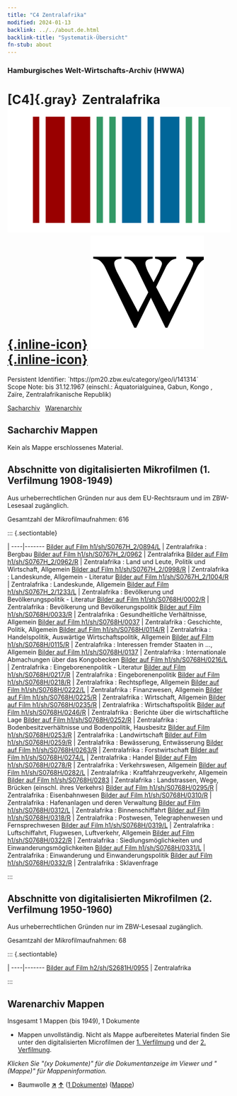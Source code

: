 ```yaml
---
title: "C4 Zentralafrika"
modified: 2024-01-13
backlink: ../../about.de.html
backlink-title: "Systematik-Übersicht"
fn-stub: about
---
```


### Hamburgisches Welt-Wirtschafts-Archiv (HWWA)

# [C4]{.gray}&#8201; Zentralafrika &#160; [![Wikidata](/images/Wikidata-logo.svg "Wikidata"){.inline-icon}](http://www.wikidata.org/entity/Q27433) [![Wikipedia](/images/Wikipedia-W.svg "Wikipedia"){.inline-icon}](https://de.wikipedia.org/wiki/Zentralafrika)

<div class="hint">Persistent Identifier: `https://pm20.zbw.eu/category/geo/i/141314`</div>

<div class="hint">
Scope Note: bis 31.12.1967 (einschl.: Äquatorialguinea, Gabun, Kongo <Volksrepublik>, Zaïre, Zentralafrikanische Republik)
</div>


[Sacharchiv](#sacharchiv-mappen) &#160; [Warenarchiv](#warenarchiv-mappen)





## Sacharchiv Mappen








Kein als Mappe erschlossenes Material.



<a id="filmsections" />

## Abschnitte von digitalisierten Mikrofilmen (1. Verfilmung 1908-1949)

<p>Aus urheberrechtlichen Gründen nur aus dem EU-Rechtsraum und im ZBW-Lesesaal zugänglich.</p>


<p>Gesamtzahl der Mikrofilmaufnahmen: 616</p>





::: {.sectiontable}

 | 
----|-------
<a class="btn" href="https://pm20.zbw.eu/film/h1/sh/S0767H_2/0894/L" rel="nofollow">Bilder auf Film h1/sh/S0767H_2/0894/L</a> | Zentralafrika : Bergbau
<a class="btn" href="https://pm20.zbw.eu/film/h1/sh/S0767H_2/0962" rel="nofollow">Bilder auf Film h1/sh/S0767H_2/0962</a> | Zentralafrika
<a class="btn" href="https://pm20.zbw.eu/film/h1/sh/S0767H_2/0962/R" rel="nofollow">Bilder auf Film h1/sh/S0767H_2/0962/R</a> | Zentralafrika : Land und Leute, Politik und Wirtschaft, Allgemein
<a class="btn" href="https://pm20.zbw.eu/film/h1/sh/S0767H_2/0998/R" rel="nofollow">Bilder auf Film h1/sh/S0767H_2/0998/R</a> | Zentralafrika : Landeskunde, Allgemein - Literatur
<a class="btn" href="https://pm20.zbw.eu/film/h1/sh/S0767H_2/1004/R" rel="nofollow">Bilder auf Film h1/sh/S0767H_2/1004/R</a> | Zentralafrika : Landeskunde, Allgemein
<a class="btn" href="https://pm20.zbw.eu/film/h1/sh/S0767H_2/1233/L" rel="nofollow">Bilder auf Film h1/sh/S0767H_2/1233/L</a> | Zentralafrika : Bevölkerung und Bevölkerungspolitik - Literatur
<a class="btn" href="https://pm20.zbw.eu/film/h1/sh/S0768H/0002/R" rel="nofollow">Bilder auf Film h1/sh/S0768H/0002/R</a> | Zentralafrika : Bevölkerung und Bevölkerungspolitik
<a class="btn" href="https://pm20.zbw.eu/film/h1/sh/S0768H/0033/R" rel="nofollow">Bilder auf Film h1/sh/S0768H/0033/R</a> | Zentralafrika : Gesundheitliche Verhältnisse, Allgemein
<a class="btn" href="https://pm20.zbw.eu/film/h1/sh/S0768H/0037" rel="nofollow">Bilder auf Film h1/sh/S0768H/0037</a> | Zentralafrika : Geschichte, Politik, Allgemein
<a class="btn" href="https://pm20.zbw.eu/film/h1/sh/S0768H/0114/R" rel="nofollow">Bilder auf Film h1/sh/S0768H/0114/R</a> | Zentralafrika : Handelspolitik, Auswärtige Wirtschaftspolitik, Allgemein
<a class="btn" href="https://pm20.zbw.eu/film/h1/sh/S0768H/0115/R" rel="nofollow">Bilder auf Film h1/sh/S0768H/0115/R</a> | Zentralafrika : Interessen fremder Staaten in …, Allgemein
<a class="btn" href="https://pm20.zbw.eu/film/h1/sh/S0768H/0137" rel="nofollow">Bilder auf Film h1/sh/S0768H/0137</a> | Zentralafrika : Internationale Abmachungen über das Kongobecken
<a class="btn" href="https://pm20.zbw.eu/film/h1/sh/S0768H/0216/L" rel="nofollow">Bilder auf Film h1/sh/S0768H/0216/L</a> | Zentralafrika : Eingeborenenpolitik - Literatur
<a class="btn" href="https://pm20.zbw.eu/film/h1/sh/S0768H/0217/R" rel="nofollow">Bilder auf Film h1/sh/S0768H/0217/R</a> | Zentralafrika : Eingeborenenpolitik
<a class="btn" href="https://pm20.zbw.eu/film/h1/sh/S0768H/0218/R" rel="nofollow">Bilder auf Film h1/sh/S0768H/0218/R</a> | Zentralafrika : Rechtspflege, Allgemein
<a class="btn" href="https://pm20.zbw.eu/film/h1/sh/S0768H/0222/L" rel="nofollow">Bilder auf Film h1/sh/S0768H/0222/L</a> | Zentralafrika : Finanzwesen, Allgemein
<a class="btn" href="https://pm20.zbw.eu/film/h1/sh/S0768H/0225/R" rel="nofollow">Bilder auf Film h1/sh/S0768H/0225/R</a> | Zentralafrika : Wirtschaft, Allgemein
<a class="btn" href="https://pm20.zbw.eu/film/h1/sh/S0768H/0235/R" rel="nofollow">Bilder auf Film h1/sh/S0768H/0235/R</a> | Zentralafrika : Wirtschaftspolitik
<a class="btn" href="https://pm20.zbw.eu/film/h1/sh/S0768H/0246/R" rel="nofollow">Bilder auf Film h1/sh/S0768H/0246/R</a> | Zentralafrika : Berichte über die wirtschaftliche Lage
<a class="btn" href="https://pm20.zbw.eu/film/h1/sh/S0768H/0252/R" rel="nofollow">Bilder auf Film h1/sh/S0768H/0252/R</a> | Zentralafrika : Bodenbesitzverhältnisse und Bodenpolitik, Hausbesitz
<a class="btn" href="https://pm20.zbw.eu/film/h1/sh/S0768H/0253/R" rel="nofollow">Bilder auf Film h1/sh/S0768H/0253/R</a> | Zentralafrika : Landwirtschaft
<a class="btn" href="https://pm20.zbw.eu/film/h1/sh/S0768H/0259/R" rel="nofollow">Bilder auf Film h1/sh/S0768H/0259/R</a> | Zentralafrika : Bewässerung, Entwässerung
<a class="btn" href="https://pm20.zbw.eu/film/h1/sh/S0768H/0263/R" rel="nofollow">Bilder auf Film h1/sh/S0768H/0263/R</a> | Zentralafrika : Forstwirtschaft
<a class="btn" href="https://pm20.zbw.eu/film/h1/sh/S0768H/0274/L" rel="nofollow">Bilder auf Film h1/sh/S0768H/0274/L</a> | Zentralafrika : Handel
<a class="btn" href="https://pm20.zbw.eu/film/h1/sh/S0768H/0278/R" rel="nofollow">Bilder auf Film h1/sh/S0768H/0278/R</a> | Zentralafrika : Verkehrswesen, Allgemein
<a class="btn" href="https://pm20.zbw.eu/film/h1/sh/S0768H/0282/L" rel="nofollow">Bilder auf Film h1/sh/S0768H/0282/L</a> | Zentralafrika : Kraftfahrzeugverkehr, Allgemein
<a class="btn" href="https://pm20.zbw.eu/film/h1/sh/S0768H/0283" rel="nofollow">Bilder auf Film h1/sh/S0768H/0283</a> | Zentralafrika : Landstrassen, Wege, Brücken (einschl. ihres Verkehrs)
<a class="btn" href="https://pm20.zbw.eu/film/h1/sh/S0768H/0295/R" rel="nofollow">Bilder auf Film h1/sh/S0768H/0295/R</a> | Zentralafrika : Eisenbahnwesen
<a class="btn" href="https://pm20.zbw.eu/film/h1/sh/S0768H/0310/R" rel="nofollow">Bilder auf Film h1/sh/S0768H/0310/R</a> | Zentralafrika : Hafenanlagen und deren Verwaltung
<a class="btn" href="https://pm20.zbw.eu/film/h1/sh/S0768H/0312/L" rel="nofollow">Bilder auf Film h1/sh/S0768H/0312/L</a> | Zentralafrika : Binnenschiffahrt
<a class="btn" href="https://pm20.zbw.eu/film/h1/sh/S0768H/0318/R" rel="nofollow">Bilder auf Film h1/sh/S0768H/0318/R</a> | Zentralafrika : Postwesen, Telegraphenwesen und Fernsprechwesen
<a class="btn" href="https://pm20.zbw.eu/film/h1/sh/S0768H/0319/L" rel="nofollow">Bilder auf Film h1/sh/S0768H/0319/L</a> | Zentralafrika : Luftschiffahrt, Flugwesen, Luftverkehr, Allgemein
<a class="btn" href="https://pm20.zbw.eu/film/h1/sh/S0768H/0322/R" rel="nofollow">Bilder auf Film h1/sh/S0768H/0322/R</a> | Zentralafrika : Siedlungsmöglichkeiten und Einwanderungsmöglichkeiten
<a class="btn" href="https://pm20.zbw.eu/film/h1/sh/S0768H/0331/L" rel="nofollow">Bilder auf Film h1/sh/S0768H/0331/L</a> | Zentralafrika : Einwanderung und Einwanderungspolitik
<a class="btn" href="https://pm20.zbw.eu/film/h1/sh/S0768H/0332/R" rel="nofollow">Bilder auf Film h1/sh/S0768H/0332/R</a> | Zentralafrika : Sklavenfrage


:::




## Abschnitte von digitalisierten Mikrofilmen (2. Verfilmung 1950-1960)

<p>Aus urheberrechtlichen Gründen nur im ZBW-Lesesaal zugänglich.</p>


<p>Gesamtzahl der Mikrofilmaufnahmen: 68</p>





::: {.sectiontable}

 | 
----|-------
<a class="btn" href="https://pm20.zbw.eu/film/h2/sh/S2681H/0955" rel="nofollow">Bilder auf Film h2/sh/S2681H/0955</a> | Zentralafrika


:::














## Warenarchiv Mappen










Insgesamt 1 Mappen (bis 1949), 1 Dokumente
- Mappen unvollständig.  Nicht als Mappe aufbereitetes Material finden Sie
unter den digitalisierten Microfilmen der [1. Verfilmung](/film/h1_wa.de.html)
und der [2. Verfilmung](/film/h2_wa.de.html).

_Klicken Sie "(xy Dokumente)" für die Dokumentanzeige im Viewer und "(Mappe)" für Mappeninformation._



- Baumwolle [**&nearr;**](../../../ware/i/142089/about.de.html "Baumwolle (XXX in der ganzen Welt)") [**&uarr;**](../../../ware/about.de.html#PLW04-Bw "Warensystematik") (<a href="https://pm20.zbw.eu/iiifview/folder/wa/142089,141314" title="über: Baumwolle : Zentralafrika" target="_blank">1 Dokumente</a>) ([Mappe](../../../../folder/wa/1420xx/142089/1413xx/141314/about.de.html))




